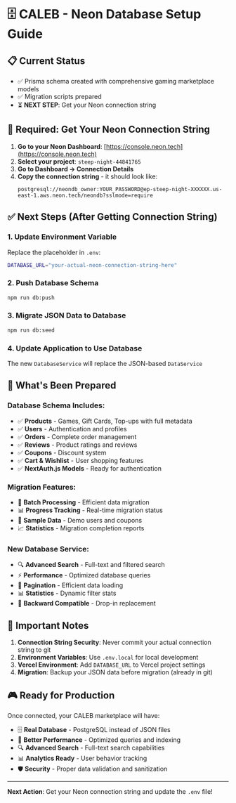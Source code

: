 # 🗄️ CALEB - Neon Database Setup Guide

## 📋 Current Status
- ✅ Prisma schema created with comprehensive gaming marketplace models
- ✅ Migration scripts prepared
- ⏳ **NEXT STEP**: Get your Neon connection string

## 🔑 Required: Get Your Neon Connection String

1. **Go to your Neon Dashboard**: [https://console.neon.tech](https://console.neon.tech)
2. **Select your project**: `steep-night-44841765`
3. **Go to Dashboard → Connection Details**
4. **Copy the connection string** - it should look like:
   ```
   postgresql://neondb_owner:YOUR_PASSWORD@ep-steep-night-XXXXXX.us-east-1.aws.neon.tech/neondb?sslmode=require
   ```

## ✅ Next Steps (After Getting Connection String)

### 1. Update Environment Variable
Replace the placeholder in `.env`:
```bash
DATABASE_URL="your-actual-neon-connection-string-here"
```

### 2. Push Database Schema
```bash
npm run db:push
```

### 3. Migrate JSON Data to Database
```bash
npm run db:seed
```

### 4. Update Application to Use Database
The new `DatabaseService` will replace the JSON-based `DataService`

## 🎯 What's Been Prepared

### Database Schema Includes:
- ✅ **Products** - Games, Gift Cards, Top-ups with full metadata
- ✅ **Users** - Authentication and profiles
- ✅ **Orders** - Complete order management
- ✅ **Reviews** - Product ratings and reviews
- ✅ **Coupons** - Discount system
- ✅ **Cart & Wishlist** - User shopping features
- ✅ **NextAuth.js Models** - Ready for authentication

### Migration Features:
- 🔄 **Batch Processing** - Efficient data migration
- 📊 **Progress Tracking** - Real-time migration status
- 🎯 **Sample Data** - Demo users and coupons
- 📈 **Statistics** - Migration completion reports

### New Database Service:
- 🔍 **Advanced Search** - Full-text and filtered search
- ⚡ **Performance** - Optimized database queries
- 📄 **Pagination** - Efficient data loading
- 📊 **Statistics** - Dynamic filter stats
- 🔄 **Backward Compatible** - Drop-in replacement

## 🚨 Important Notes

1. **Connection String Security**: Never commit your actual connection string to git
2. **Environment Variables**: Use `.env.local` for local development
3. **Vercel Environment**: Add `DATABASE_URL` to Vercel project settings
4. **Migration**: Backup your JSON data before migration (already in git)

## 🎮 Ready for Production

Once connected, your CALEB marketplace will have:
- 🗄️ **Real Database** - PostgreSQL instead of JSON files
- 🚀 **Better Performance** - Optimized queries and indexing
- 🔍 **Advanced Search** - Full-text search capabilities
- 📊 **Analytics Ready** - User behavior tracking
- 🛡️ **Security** - Proper data validation and sanitization

---

**Next Action**: Get your Neon connection string and update the `.env` file!